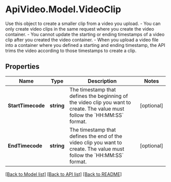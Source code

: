 # ApiVideo.Model.VideoClip
Use this object to create a smaller clip from a video you upload.  - You can only create video clips in the same request where you create the video container. - You cannot update the starting or ending timestamps of a video clip after you created the video container. - When you upload a video file into a container where you defined a starting and ending timestamp, the API trims the video according to those timestamps to create a clip.

## Properties

Name | Type | Description | Notes
------------ | ------------- | ------------- | -------------
**StartTimecode** | **string** | The timestamp that defines the beginning of the video clip you want to create. The value must follow the &#x60;HH:MM:SS&#x60; format. | [optional] 
**EndTimecode** | **string** | The timestamp that defines the end of the video clip you want to create. The value must follow the &#x60;HH:MM:SS&#x60; format. | [optional] 

[[Back to Model list]](../README.md#documentation-for-models) [[Back to API list]](../README.md#documentation-for-api-endpoints) [[Back to README]](../README.md)

